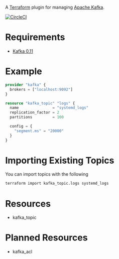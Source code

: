 A [Terraform][1] plugin for managing [Apache Kafka][2].

[![CircleCI](https://circleci.com/gh/Mongey/terraform-provider-kafka.svg?style=svg)](https://circleci.com/gh/Mongey/terraform-provider-kafka)

# Requirements
* [Kafka 0.11][3]

# Example

```terraform
provider "kafka" {
  brokers = ["localhost:9092"]
}

resource "kafka_topic" "logs" {
  name               = "systemd_logs"
  replication_factor = 2
  partitions         = 100

  config = {
    "segment.ms" = "20000"
  }
}
```

# Importing Existing Topics
You can import topics with the following

```sh
terraform import kafka_topic.logs systemd_logs
```

# Resources
* kafka_topic

# Planned Resources
* kafka_acl

[1]: https://www.terraform.io
[2]: https://kafka.apache.org
[3]: https://cwiki.apache.org/confluence/display/KAFKA/KIP-117%3A+Add+a+public+AdminClient+API+for+Kafka+admin+operations
